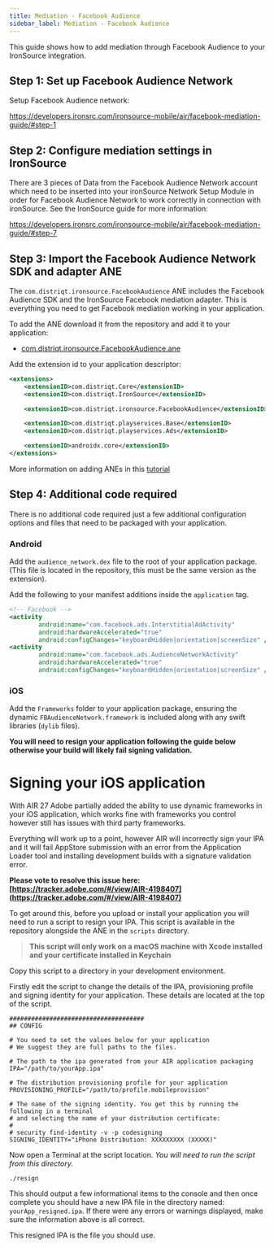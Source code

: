 ```yaml
---
title: Mediation - Facebook Audience
sidebar_label: Mediation - Facebook Audience
---
```


This guide shows how to add mediation through Facebook Audience to your IronSource integration.


## Step 1: Set up Facebook Audience Network 

Setup Facebook Audience network:

https://developers.ironsrc.com/ironsource-mobile/air/facebook-mediation-guide/#step-1



## Step 2: Configure mediation settings in IronSource

There are 3 pieces of Data from the Facebook Audience Network account which need to be inserted into your ironSource Network Setup Module in order for Facebook Audience Network to work correctly in connection with ironSource. See the IronSource guide for more information:

https://developers.ironsrc.com/ironsource-mobile/air/facebook-mediation-guide/#step-7



## Step 3: Import the Facebook Audience Network SDK and adapter ANE

The `com.distriqt.ironsource.FacebookAudience` ANE includes the Facebook Audience SDK and the IronSource Facebook mediation adapter. This is everything you need to get Facebook mediation working in your application.

To add the ANE download it from the repository and add it to your application:

- [com.distriqt.ironsource.FacebookAudience.ane](https://github.com/distriqt/ANE-IronSource/raw/master/lib/facebookaudience/com.distriqt.ironsource.FacebookAudience.ane)

Add the extension id to your application descriptor:

```xml
<extensions>
    <extensionID>com.distriqt.Core</extensionID>
    <extensionID>com.distriqt.IronSource</extensionID>

    <extensionID>com.distriqt.ironsource.FacebookAudience</extensionID>

    <extensionID>com.distriqt.playservices.Base</extensionID>
    <extensionID>com.distriqt.playservices.Ads</extensionID>

    <extensionID>androidx.core</extensionID>
</extensions>
```

More information on adding ANEs in this [tutorial](/docs/tutorials/getting-started)



## Step 4: Additional code required

There is no additional code required just a few additional configuration options and files that need to be packaged with your application.


### Android

Add the `audience_network.dex` file to the root of your application package. (This file is located in the repository, this must be the same version as the extension).

Add the following to your manifest additions inside the `application` tag. 

```xml
<!-- Facebook -->
<activity
        android:name="com.facebook.ads.InterstitialAdActivity"
        android:hardwareAccelerated="true"
        android:configChanges="keyboardHidden|orientation|screenSize" />
<activity
        android:name="com.facebook.ads.AudienceNetworkActivity"
        android:hardwareAccelerated="true"
        android:configChanges="keyboardHidden|orientation|screenSize" />
```




### iOS


Add the `Frameworks` folder to your application package, ensuring the dynamic `FBAudienceNetwork.framework` is included along with any swift libraries (`dylib` files).

**You will need to resign your application following the guide below otherwise your build will likely fail signing validation.**











# Signing your iOS application

With AIR 27 Adobe partially added the ability to use dynamic frameworks in your iOS application, which works fine with frameworks you control however still has issues with third party frameworks.

Everything will work up to a point, however AIR will incorrectly sign your IPA and it will fail AppStore submission with an error from the Application Loader tool and installing development builds with a signature validation error.

**Please vote to resolve this issue here: [https://tracker.adobe.com/#/view/AIR-4198407](https://tracker.adobe.com/#/view/AIR-4198407)**



To get around this, before you upload or install your application you will need to run a script to resign your IPA. 
This script is available in the repository alongside the ANE in the `scripts` directory.

>
> **This script will only work on a macOS machine with Xcode installed and your certificate installed in Keychain**
>

Copy this script to a directory in your development environment.

Firstly edit the script to change the details of the IPA, provisioning profile and signing identity for your application. These details are located at the top of the script.


```
#####################################
## CONFIG

# You need to set the values below for your application
# We suggest they are full paths to the files. 

# The path to the ipa generated from your AIR application packaging
IPA="/path/to/yourApp.ipa"

# The distribution provisioning profile for your application
PROVISIONING_PROFILE="/path/to/profile.mobileprovision"

# The name of the signing identity. You get this by running the following in a terminal 
# and selecting the name of your distribution certificate:
# 
# security find-identity -v -p codesigning
SIGNING_IDENTITY="iPhone Distribution: XXXXXXXXX (XXXXX)"
```


Now open a Terminal at the script location. *You will need to run the script from this directory.*

```
./resign
```

This should output a few informational items to the console and then once complete you should have a new IPA file in the directory named: `yourApp_resigned.ipa`. If there were any errors or warnings displayed, make sure the information above is all correct.

This resigned IPA is the file you should use.



